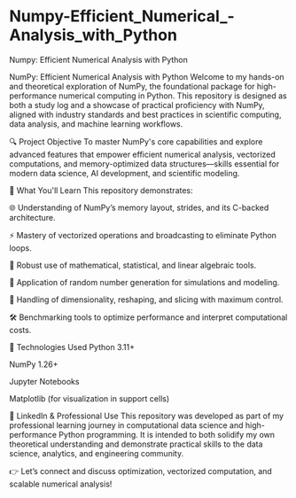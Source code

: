 # Numpy-Efficient_Numerical_-Analysis_with_Python
Numpy: Efficient Numerical Analysis with Python

NumPy: Efficient Numerical Analysis with Python
Welcome to my hands-on and theoretical exploration of NumPy, the foundational package for high-performance numerical computing in Python. This repository is designed as both a study log and a showcase of practical proficiency with NumPy, aligned with industry standards and best practices in scientific computing, data analysis, and machine learning workflows.

🔍 Project Objective
To master NumPy's core capabilities and explore advanced features that empower efficient numerical analysis, vectorized computations, and memory-optimized data structures—skills essential for modern data science, AI development, and scientific modeling.

🧠 What You'll Learn
This repository demonstrates:

🌐 Understanding of NumPy’s memory layout, strides, and its C-backed architecture.

⚡ Mastery of vectorized operations and broadcasting to eliminate Python loops.

🧮 Robust use of mathematical, statistical, and linear algebraic tools.

🧪 Application of random number generation for simulations and modeling.

📏 Handling of dimensionality, reshaping, and slicing with maximum control.

🛠️ Benchmarking tools to optimize performance and interpret computational costs.

🚀 Technologies Used
Python 3.11+

NumPy 1.26+

Jupyter Notebooks

Matplotlib (for visualization in support cells)

🔗 LinkedIn & Professional Use
This repository was developed as part of my professional learning journey in computational data science and high-performance Python programming. It is intended to both solidify my own theoretical understanding and demonstrate practical skills to the data science, analytics, and engineering community.

👉 Let’s connect and discuss optimization, vectorized computation, and scalable numerical analysis!
